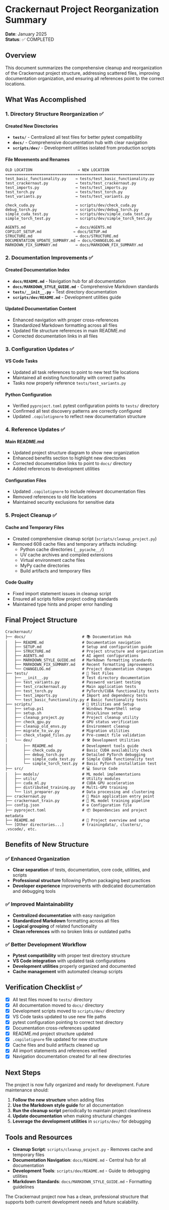 # Crackernaut Project Reorganization Summary

**Date**: January 2025  
**Status**: ✅ COMPLETED

## Overview

This document summarizes the comprehensive cleanup and reorganization of the Crackernaut project structure, addressing scattered files, improving documentation organization, and ensuring all references point to the correct locations.

## What Was Accomplished

### 1. Directory Structure Reorganization ✅

#### Created New Directories

- **`tests/`** - Centralized all test files for better pytest compatibility
- **`docs/`** - Comprehensive documentation hub with clear navigation  
- **`scripts/dev/`** - Development utilities isolated from production scripts

#### File Movements and Renames

```text
OLD LOCATION                    → NEW LOCATION
==================================================================
test_basic_functionality.py    → tests/test_basic_functionality.py
test_crackernaut.py            → tests/test_crackernaut.py
test_imports.py                → tests/test_imports.py
test_torch.py                  → tests/test_torch.py
test_variants.py               → tests/test_variants.py

check_cuda.py                  → scripts/dev/check_cuda.py
debug_torch.py                 → scripts/dev/debug_torch.py
simple_cuda_test.py            → scripts/dev/simple_cuda_test.py
simple_torch_test.py           → scripts/dev/simple_torch_test.py

AGENTS.md                      → docs/AGENTS.md
COPILOT_SETUP.md              → docs/SETUP.md
STRUCTURE.md                   → docs/STRUCTURE.md
DOCUMENTATION_UPDATE_SUMMARY.md → docs/CHANGELOG.md
MARKDOWN_FIX_SUMMARY.md        → docs/MARKDOWN_FIX_SUMMARY.md
```

### 2. Documentation Improvements ✅

#### Created Documentation Index

- **`docs/README.md`** - Navigation hub for all documentation
- **`docs/MARKDOWN_STYLE_GUIDE.md`** - Comprehensive Markdown standards
- **`tests/__init__.py`** - Test directory documentation
- **`scripts/dev/README.md`** - Development utilities guide

#### Updated Documentation Content

- Enhanced navigation with proper cross-references
- Standardized Markdown formatting across all files
- Updated file structure references in main README.md
- Corrected documentation links in all files

### 3. Configuration Updates ✅

#### VS Code Tasks

- Updated all task references to point to new test file locations
- Maintained all existing functionality with correct paths
- Tasks now properly reference `tests/test_variants.py`

#### Python Configuration

- Verified `pyproject.toml` pytest configuration points to `tests/` directory
- Confirmed all test discovery patterns are correctly configured
- Updated `.copilotignore` to reflect new documentation structure

### 4. Reference Updates ✅

#### Main README.md

- Updated project structure diagram to show new organization
- Enhanced benefits section to highlight new directories
- Corrected documentation links to point to `docs/` directory
- Added references to development utilities

#### Configuration Files

- Updated `.copilotignore` to include relevant documentation files
- Removed references to old file locations
- Maintained security exclusions for sensitive data

### 5. Project Cleanup ✅

#### Cache and Temporary Files

- Created comprehensive cleanup script (`scripts/cleanup_project.py`)
- Removed 608 cache files and temporary artifacts including:
  - Python cache directories (`__pycache__/`)
  - UV cache archives and compiled extensions
  - Virtual environment cache files
  - MyPy cache directories
  - Build artifacts and temporary files

#### Code Quality

- Fixed import statement issues in cleanup script
- Ensured all scripts follow project coding standards
- Maintained type hints and proper error handling

## Final Project Structure

```
Crackernaut/
├── docs/                         # 📚 Documentation Hub
│   ├── README.md                 # Documentation navigation
│   ├── SETUP.md                  # Setup and configuration guide
│   ├── STRUCTURE.md              # Project structure and organization
│   ├── AGENTS.md                 # AI agent configurations
│   ├── MARKDOWN_STYLE_GUIDE.md   # Markdown formatting standards
│   ├── MARKDOWN_FIX_SUMMARY.md   # Recent formatting improvements
│   └── CHANGELOG.md              # Project documentation changes
├── tests/                        # 🧪 Test Files
│   ├── __init__.py               # Test directory documentation
│   ├── test_variants.py          # Password variant testing
│   ├── test_crackernaut.py       # Main application tests  
│   ├── test_torch.py             # PyTorch/CUDA functionality tests
│   ├── test_imports.py           # Import and dependency tests
│   └── test_basic_functionality.py # Basic functionality tests
├── scripts/                      # 🔧 Utilities and Setup
│   ├── setup.ps1                 # Windows PowerShell setup
│   ├── setup.sh                  # Unix/Linux setup
│   ├── cleanup_project.py        # Project cleanup utility
│   ├── check_gpu.py              # GPU status verification
│   ├── cleanup_old_envs.py       # Environment cleanup
│   ├── migrate_to_uv.py          # Migration utilities
│   ├── check_staged_files.py     # Pre-commit file validation
│   └── dev/                      # 🛠️ Development Utilities
│       ├── README.md             # Development tools guide
│       ├── check_cuda.py         # Basic CUDA availability check
│       ├── debug_torch.py        # Detailed PyTorch debugging
│       ├── simple_cuda_test.py   # Simple CUDA functionality test
│       └── simple_torch_test.py  # Basic PyTorch installation test
├── src/                          # 💻 Source Code
│   ├── models/                   # ML model implementations
│   ├── utils/                    # Utility modules
│   ├── cuda_ml.py                # CUDA GPU acceleration
│   ├── distributed_training.py   # Multi-GPU training
│   └── list_preparer.py          # Data processing and clustering
├── crackernaut.py                # 🚀 Main application entry point
├── crackernaut_train.py          # 🎯 ML model training pipeline
├── config.json                   # ⚙️ Configuration file
├── pyproject.toml                # 📦 Dependencies and project metadata
├── README.md                     # 📖 Project overview and setup
└── [Other directories...]        # trainingdata/, clusters/, .vscode/, etc.
```

## Benefits of New Structure

### ✅ Enhanced Organization
- **Clear separation** of tests, documentation, core code, utilities, and scripts
- **Professional structure** following Python packaging best practices
- **Developer experience** improvements with dedicated documentation and debugging tools

### ✅ Improved Maintainability
- **Centralized documentation** with easy navigation
- **Standardized Markdown** formatting across all files  
- **Logical grouping** of related functionality
- **Clean references** with no broken links or outdated paths

### ✅ Better Development Workflow
- **Pytest compatibility** with proper test directory structure
- **VS Code integration** with updated task configurations
- **Development utilities** properly organized and documented
- **Cache management** with automated cleanup scripts

## Verification Checklist ✅

- [x] All test files moved to `tests/` directory
- [x] All documentation moved to `docs/` directory  
- [x] Development scripts moved to `scripts/dev/` directory
- [x] VS Code tasks updated to use new file paths
- [x] pytest configuration pointing to correct test directory
- [x] Documentation cross-references updated
- [x] README.md project structure updated
- [x] `.copilotignore` file updated for new structure
- [x] Cache files and build artifacts cleaned up
- [x] All import statements and references verified
- [x] Navigation documentation created for all new directories

## Next Steps

The project is now fully organized and ready for development. Future maintenance should:

1. **Follow the new structure** when adding files
2. **Use the Markdown style guide** for all documentation
3. **Run the cleanup script** periodically to maintain project cleanliness
4. **Update documentation** when making structural changes
5. **Leverage the development utilities** in `scripts/dev/` for debugging

## Tools and Resources

- **Cleanup Script**: `scripts/cleanup_project.py` - Removes cache and temporary files
- **Documentation Navigation**: `docs/README.md` - Central hub for all documentation
- **Development Tools**: `scripts/dev/README.md` - Guide to debugging utilities
- **Markdown Standards**: `docs/MARKDOWN_STYLE_GUIDE.md` - Formatting guidelines

The Crackernaut project now has a clean, professional structure that supports both current development needs and future scalability.
